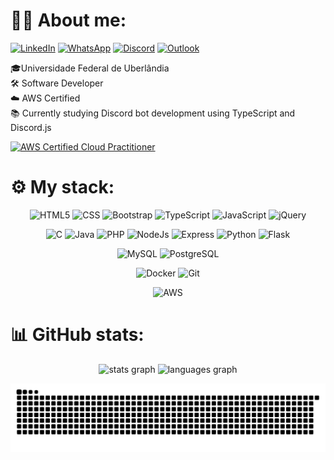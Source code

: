# 👨‍💻 About me:

<!-- Contact -->
<a href="https://linkedin.com/in/guilherme-kameoka">![LinkedIn](https://img.shields.io/badge/linkedin-%230077B5.svg?style=round&logo=linkedin&logoColor=white)</a>
<a href="https://wa.me/5534999811850">![WhatsApp](https://img.shields.io/badge/WhatsApp-25D366?style=round&logo=whatsapp&logoColor=white)</a>
<a href="https://discordapp.com/users/198945182220025856">![Discord](https://img.shields.io/badge/Discord-%235865F2.svg?style=round&logo=discord&logoColor=white)</a>
<a href="mailto:guilherme.kameoka@outlook.com">![Outlook](https://img.shields.io/badge/Microsoft_Outlook-0078D4?style=round&logo=microsoft-outlook&logoColor=white)</a>

<!-- About me-->
  🎓Universidade Federal de Uberlândia <br>
  🛠️ Software Developer <br>
  ☁️ AWS Certified <br>
  📚 Currently studying Discord bot development using TypeScript and Discord.js <br>

<!-- AWS Badge -->
<a href="https://www.credly.com/badges/be5f81b9-98db-4fd6-a034-b57a81815f07/public_url">
<img src="https://images.credly.com/size/680x680/images/00634f82-b07f-4bbd-a6bb-53de397fc3a6/image.png" alt="AWS Certified Cloud Practitioner" style="width: 140px;">
</a>

# ⚙️ My stack:

<div align="center">
  
<!-- Frontend -->
![HTML5](https://img.shields.io/badge/HTML5-E34F26?style=round&logo=html5&logoColor=white)
![CSS](https://img.shields.io/badge/CSS3-1572B6?style=round&logo=css3&logoColor=white)
![Bootstrap](https://img.shields.io/badge/Bootstrap-563D7C?style=round&logo=bootstrap&logoColor=white)
![TypeScript](https://img.shields.io/badge/TypeScript-007ACC?style=round&logo=typescript&logoColor=white)
![JavaScript](https://img.shields.io/badge/JavaScript-F7DF1E?style=round&logo=JavaScript&logoColor=white)
![jQuery](https://img.shields.io/badge/jQuery-0769AD?style=round&logo=jquery&logoColor=white)
<p></p>

<!-- Backend -->
![C](https://img.shields.io/badge/C-00599C?style=round&logo=c&logoColor=white)
![Java](https://img.shields.io/badge/Java-ED8B00?style=round&logo=openjdk&logoColor=white)
![PHP](https://img.shields.io/badge/PHP-777BB4?style=round&logo=php&logoColor=white)
![NodeJs](https://img.shields.io/badge/Node.js-43853D?style=round&logo=node.js&logoColor=white)
![Express](https://img.shields.io/badge/Express.js-404D59?style=round)
![Python](https://img.shields.io/badge/Python-3776AB?style=round&logo=python&logoColor=white)
![Flask](https://img.shields.io/badge/Flask-000000?style=round&logo=flask&logoColor=white)
<p></p>

<!-- Database -->
![MySQL](https://img.shields.io/badge/MySQL-005C84?style=round&logo=mysql&logoColor=white)
![PostgreSQL](https://img.shields.io/badge/PostgreSQL-316192?style=round&logo=postgresql&logoColor=white)
<p></p>

<!-- DevOps -->
![Docker](https://img.shields.io/badge/docker-%230db7ed.svg?style=round&logo=docker&logoColor=white)
![Git](https://img.shields.io/badge/GIT-E44C30?style=round&logo=git&logoColor=white)
<p></p>

<!-- Cloud -->
![AWS](https://img.shields.io/badge/Amazon_AWS-FF9900?style=round&logo=amazonaws&logoColor=white)
<p></p>

</div>

# 📊 GitHub stats:</h1>

<div align="center">
  
  <img src="https://github-readme-stats.vercel.app/api?username=guilhermekameoka&hide_title=true&&hide_rank=false&rank_icon=github&show_icons=true&include_all_commits=true&count_private=true&disable_animations=false&theme=github_dark&locale=en&hide_border=false&border_color=21262D" height="170" alt="stats graph"/>
  
  <img src="https://github-readme-stats.vercel.app/api/top-langs?username=guilhermekameoka&locale=en&hide_title=true&layout=compact&card_width=320&langs_count=8&theme=github_dark&hide_border=false&border_color=21262D" height="170" alt="languages graph"/>
  
</div>


<!-- snake -->
<div align="center">
  
![snake svg](https://github.com/guilhermekameoka/guilhermekameoka/blob/output/github-contribution-grid-snake-dark.svg?palette=github-dark)

</div>
